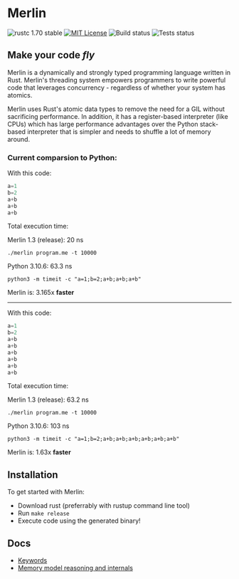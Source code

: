 # Merlin

![rustc 1.70 stable](https://img.shields.io/badge/rustc-1.70.0-brightgreen)
[![MIT License](https://img.shields.io/badge/License-MIT-informational)](LICENSE)
![Build status](https://github.com/EricLBuehler/merlin/actions/workflows/build.yml/badge.svg)
![Tests status](https://github.com/EricLBuehler/merlin/actions/workflows/tests.yml/badge.svg)

<h2><strong>Make your code <i>fly</i></strong></h2>

Merlin is a dynamically and strongly typed programming language written in Rust. Merlin's threading system empowers programmers to write powerful code that leverages concurrency - regardless of whether your system has atomics.

Merlin uses Rust's atomic data types to remove the need for a GIL without sacrificing performance.
In addition, it has a register-based interpreter (like CPUs) which has large performance advantages over the Python stack-based interpreter that is simpler and needs to shuffle a lot of memory around.

### Current comparsion to Python:

With this code:
```Python
a=1
b=2
a+b
a+b
a+b
```
Total execution time:

Merlin 1.3 (release): 20 ns

`./merlin program.me -t 10000`

Python 3.10.6: 63.3 ns 

`python3 -m timeit -c "a=1;b=2;a+b;a+b;a+b"`

Merlin is: 3.165x **faster**

***

With this code:
```Python
a=1
b=2
a+b
a+b
a+b
a+b
a+b
a+b
```
Total execution time:

Merlin 1.3 (release): 63.2 ns

`./merlin program.me -t 10000`

Python 3.10.6: 103 ns 

`python3 -m timeit -c "a=1;b=2;a+b;a+b;a+b;a+b;a+b;a+b"`

Merlin is: 1.63x **faster**

## Installation
To get started with Merlin:
- Download rust (preferrably with rustup command line tool)
- Run `make release`
- Execute code using the generated binary!

## Docs
- [Keywords](docs/keywords.md)
- [Memory model reasoning and internals](docs/memory_model.md)